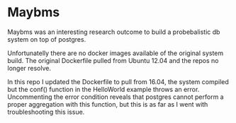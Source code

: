 # Maybms

Maybms was an interesting research outcome to build a probebalistic db system on top of postgres. 

Unfortunatelly there are no docker images available of the original system build. The original Dockerfile pulled from Ubuntu 12.04 and the repos no longer resolve. 

In this repo I updated the Dockerfile to pull from 16.04, the system compiled but the conf() function in the HelloWorld example throws an error. Uncommenting the error condition reveals that postgres cannot perform a proper aggregation with this function, but this is as far as I went with troubleshooting this issue.
